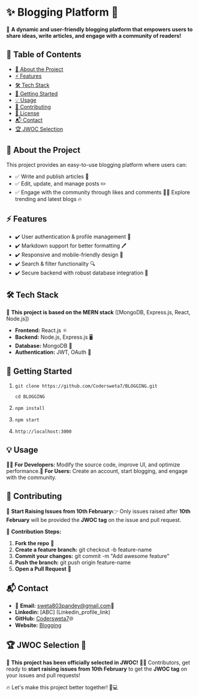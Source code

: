 ✨ Blogging Platform 📝
======================

🚀 **A dynamic and user-friendly blogging platform that empowers users to share ideas, write articles, and engage with a community of readers!**

📌 Table of Contents
--------------------

*   [📖 About the Project](#-about-the-project)
*   [⚡ Features](#-features)
*   [🛠 Tech Stack](#-tech-stack)
*   [🚀 Getting Started](#-getting-started)
*   [💡 Usage](#-usage)
*   [🤝 Contributing](#-contributing)
*   [📜 License](#-license)
*   [📬 Contact](#-contact)
*   [🏆 JWOC Selection](#-jwoc-selection)
    

📖 About the Project
--------------------

This project provides an easy-to-use blogging platform where users can:
* ✅ Write and publish articles 📜
* ✅ Edit, update, and manage posts ✏️
* ✅ Engage with the community through likes and comments 💬✅ Explore trending and latest blogs 🔥

⚡ Features
----------

* ✔️ User authentication & profile management 🔐
* ✔️ Markdown support for better formatting 🖊️
* ✔️ Responsive and mobile-friendly design 📱
* ✔️ Search & filter functionality 🔍
* ✔️ Secure backend with robust database integration 💾

🛠 Tech Stack
-------------

🚀 **This project is based on the MERN stack** (\[MongoDB, Express.js, React, Node.js\])

*   **Frontend:** React.js ⚛️
*   **Backend:** Node.js, Express.js 🖥️
*   **Database:** MongoDB 🍃
*   **Authentication:** JWT, OAuth 🔑
    

🚀 Getting Started
------------------

1. `git clone https://github.com/Codersweta7/BLOGGING.git`
    
    `cd BLOGGING`
    
3.  `npm install`
    
4.  `npm start`
    
5.  `http://localhost:3000`
    

💡 Usage
--------

👨‍💻 **For Developers:** Modify the source code, improve UI, and optimize performance.📰 **For Users:** Create an account, start blogging, and engage with the community.

🤝 Contributing
---------------

🚀 **Start Raising Issues from 10th February**👉 Only issues raised after **10th February** will be provided the **JWOC tag** on the issue and pull request.

📌 **Contribution Steps:**

1.  **Fork the repo** 🍴
2.  **Create a feature branch:** git checkout -b feature-name
3.  **Commit your changes:** git commit -m "Add awesome feature"
4.  **Push the branch:** git push origin feature-name
5.  **Open a Pull Request** 📩
    


📬 Contact
----------
* 📧 **Email:** sweta803pandey@gmail.com🔗 
* **Linkedin:** [ABC] (Linkedin_profile_link)
* **GitHub:** [Codersweta7](https://github.com/yourusername)🌐 
* **Website:** [Blogging](https://blogging-silk.vercel.app/)

🏆 JWOC Selection 🎉
--------------------

🌟 **This project has been officially selected in JWOC!** 🌟🚀 Contributors, get ready to **start raising issues from 10th February** to get the **JWOC tag** on your issues and pull requests!

🔥 Let's make this project better together! 💪💻
